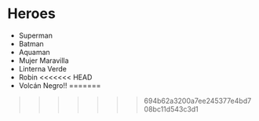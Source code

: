 # Heroes

* Superman
* Batman
* Aquaman
* Mujer Maravilla
* Linterna Verde
* Robin
<<<<<<< HEAD
* Volcán Negro!!
=======
>>>>>>> 694b62a3200a7ee245377e4bd708bc11d543c3d1
